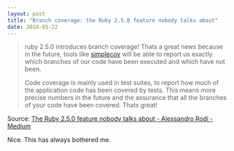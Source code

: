 ```yaml
---
layout: post
title: "Branch coverage: the Ruby 2.5.0 feature nobody talks about"
date: 2018-05-22
---
```


> ruby 2.5.0 introduces branch coverage! Thats a great news because in the future, tools like [simplecov](https://github.com/colszowka/simplecov) will be able to report us exactly which branches of our code have been executed and which have not been.
>
> Code coverage is mainly used in test suites, to report how much of the application code has been covered by tests. This means more precise numbers in the future and the assurance that all the branches of your code have been covered. Thats great!

Source: [The Ruby 2.5.0 feature nobody talks about - Alessandro Rodi - Medium](https://medium.com/@coorasse/the-ruby-2-5-0-feature-nobody-talks-about-38e6c4585fdd)

Nice.  This has always bothered me.
